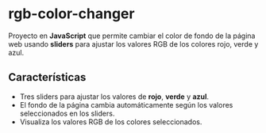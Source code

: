 # rgb-color-changer

Proyecto en **JavaScript** que permite cambiar el color de fondo de la página web usando **sliders** para ajustar los valores RGB de los colores rojo, verde y azul.

## Características

- Tres sliders para ajustar los valores de **rojo**, **verde** y **azul**.
- El fondo de la página cambia automáticamente según los valores seleccionados en los sliders.
- Visualiza los valores RGB de los colores seleccionados.
